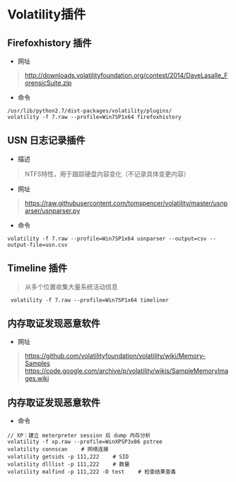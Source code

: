 
# Volatility插件

## Firefoxhistory 插件
* 网址
> http://downloads.volatilityfoundation.org/contest/2014/DaveLasalle_ForensicSuite.zip

* 命令
``` 
/usr/lib/python2.7/dist-packages/volatility/plugins/
volatility -f 7.raw --profile=Win7SP1x64 firefoxhistory
```

## USN 日志记录插件

* 描述
> NTFS特性，用于跟踪硬盘内容变化（不记录具体变更内容）


* 网址
> https://raw.githubusercontent.com/tomspencer/volatility/master/usnparser/usnparser.py

* 命令
``` 
volatility -f 7.raw --profile=Win7SP1x64 usnparser --output=csv --output-file=usn.csv 
```

## Timeline 插件
> 从多个位置收集大量系统活动信息
``` 
 volatility -f 7.raw --profile=Win7SP1x64 timeliner
```


## 内存取证发现恶意软件
* 网址
> https://github.com/volatilityfoundation/volatility/wiki/Memory-Samples  
> https://code.google.com/archive/p/volatility/wikis/SampleMemoryImages.wiki


## 内存取证发现恶意软件
* 命令
``` 
// XP：建立 meterpreter session 后 dump 内存分析
volatility -f xp.raw --profile=WinXPSP3x86 pstree
volatility connscan 　　# 网络连接
volatility getsids -p 111,222 　　# SID
volatility dlllist -p 111,222 　　# 数量
volatility malfind -p 111,222 -D test 　　# 检查结果查毒
```


